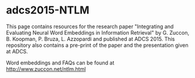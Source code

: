 # adcs2015-NTLM

This page contains resources for the research paper "Integrating and Evaluating Neural Word Embeddings in Information Retrieval" by G. Zuccon, B. Koopman, P. Bruza, L. Azzopardi and published at ADCS 2015. This repository also contains a pre-print of the paper and the presentation given at ADCS.

Word embeddings and FAQs can be found at http://www.zuccon.net/ntlm.html
